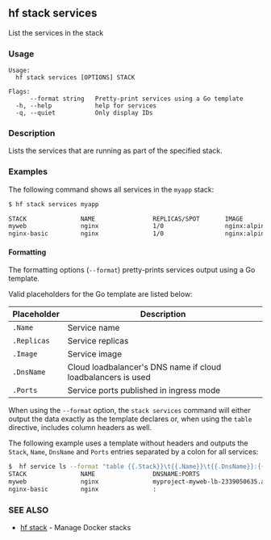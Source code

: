 ## hf stack services

List the services in the stack

<!-- usage -->

### Usage

```
Usage:
  hf stack services [OPTIONS] STACK

Flags:
      --format string   Pretty-print services using a Go template
  -h, --help            help for services
  -q, --quiet           Only display IDs

```
<!-- description and examples -->


### Description

Lists the services that are running as part of the specified stack.

### Examples

The following command shows all services in the `myapp` stack:

```bash
$ hf stack services myapp

STACK               NAME                REPLICAS/SPOT       IMAGE               DNSNAME                                                          PORTS
myweb               nginx               1/0                 nginx:alpine        myproject-myweb-lb-1339050635.ap-northeast-1.elb.amazonaws.com   80,443
nginx-basic         nginx               1/0                 nginx:alpine
```

#### Formatting

The formatting options (`--format`) pretty-prints services output
using a Go template.

Valid placeholders for the Go template are listed below:

Placeholder | Description
------------|------------------------------------------------------------------------------------------
`.Name`     | Service name
`.Replicas` | Service replicas
`.Image`    | Service image
`.DnsName`  | Cloud loadbalancer's DNS name if cloud loadbalancers is used
`.Ports`    | Service ports published in ingress mode

When using the `--format` option, the `stack services` command will either
output the data exactly as the template declares or, when using the
`table` directive, includes column headers as well.

The following example uses a template without headers and outputs the
`Stack`, `Name`, `DnsName` and `Ports` entries separated by a colon for all services:

```bash
$  hf service ls --format "table {{.Stack}}\t{{.Name}}\t{{.DnsName}}:{{.Ports}}"
STACK               NAME                DNSNAME:PORTS
myweb               nginx               myproject-myweb-lb-2339050635.ap-northeast-1.elb.amazonaws.com:80,443
nginx-basic         nginx               :
```


<!-- see also -->

### SEE ALSO

* [hf stack](hf_stack.md)	 - Manage Docker stacks

